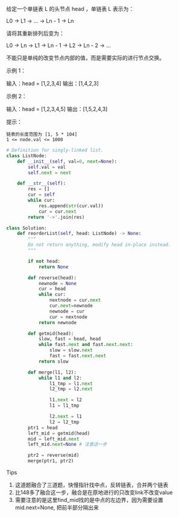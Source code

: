 给定一个单链表 L 的头节点 head ，单链表 L 表示为：

L0 → L1 → … → Ln - 1 → Ln

请将其重新排列后变为：

L0 → Ln → L1 → Ln - 1 → L2 → Ln - 2 → …

不能只是单纯的改变节点内部的值，而是需要实际的进行节点交换。

 

示例 1：

输入：head = [1,2,3,4]
输出：[1,4,2,3]

示例 2：

输入：head = [1,2,3,4,5]
输出：[1,5,2,4,3]

 

提示：

    链表的长度范围为 [1, 5 * 104]
    1 <= node.val <= 1000






```python
# Definition for singly-linked list.
class ListNode:
    def __init__(self, val=0, next=None):
        self.val = val
        self.next = next

    def __str__(self):
        res = [] 
        cur = self 
        while cur:
            res.append(str(cur.val))
            cur = cur.next
        return '->'.join(res)

class Solution:
    def reorderList(self, head: ListNode) -> None:
        """
        Do not return anything, modify head in-place instead.
        """

        if not head:
            return None

        def reverse(head):
            newnode = None
            cur = head
            while cur:
                nextnode = cur.next
                cur.next=newnode
                newnode = cur
                cur = nextnode
            return newnode

        def getmid(head):
            slow, fast = head, head
            while fast.next and fast.next.next:
                slow = slow.next
                fast = fast.next.next
            return slow

        def merge(l1, l2):
            while l1 and l2:
                l1_tmp = l1.next
                l2_tmp = l2.next

                l1.next = l2
                l1 = l1_tmp

                l2.next = l1
                l2 = l2_tmp
        ptr1 = head
        left_mid = getmid(head)
        mid = left_mid.next
        left_mid.next=None # 注意这一步

        ptr2 = reverse(mid)
        merge(ptr1, ptr2)
```



Tips

1. 这道题融合了三道题，快慢指针找中点，反转链表，合并两个链表
2. 比148多了融合这一步，融合是在原地进行的只改变link不改变value
3. 需要注意的是这里find_mid找的是中点的左边界，因为需要设置mid.next=None, 把前半部分隔出来
